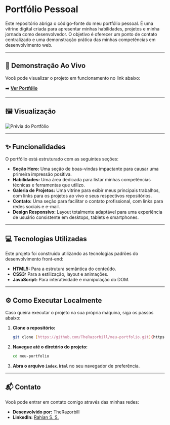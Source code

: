 # Portfólio Pessoal

Este repositório abriga o código-fonte do meu portfólio pessoal. É uma vitrine digital criada para apresentar minhas habilidades, projetos e minha jornada como desenvolvedor. O objetivo é oferecer um ponto de contato centralizado e uma demonstração prática das minhas competências em desenvolvimento web.

---

## 🚀 Demonstração Ao Vivo

Você pode visualizar o projeto em funcionamento no link abaixo:

➡️ **[Ver Portfólio](https://therazorbill.github.io/meu-portfolio/)**

---

## 🖼️ Visualização

![Prévia do Portfólio](https://github.com/user-attachments/assets/f867df6c-906f-437a-b663-4889b855f108)

---

## ✨ Funcionalidades

O portfólio está estruturado com as seguintes seções:

- **Seção Hero:** Uma seção de boas-vindas impactante para causar uma primeira impressão positiva.
- **Habilidades:** Uma área dedicada para listar minhas competências técnicas e ferramentas que utilizo.
- **Galeria de Projetos:** Uma vitrine para exibir meus principais trabalhos, com links para os projetos ao vivo e seus respectivos repositórios.
- **Contato:** Uma seção para facilitar o contato profissional, com links para redes sociais e e-mail.
- **Design Responsivo:** Layout totalmente adaptável para uma experiência de usuário consistente em desktops, tablets e smartphones.

---

## 💻 Tecnologias Utilizadas

Este projeto foi construído utilizando as tecnologias padrões do desenvolvimento front-end:

- **HTML5:** Para a estrutura semântica do conteúdo.
- **CSS3:** Para a estilização, layout e animações.
- **JavaScript:** Para interatividade e manipulação do DOM.

---

## ⚙️ Como Executar Localmente

Caso queira executar o projeto na sua própria máquina, siga os passos abaixo:

1.  **Clone o repositório:**
    ```bash
    git clone [https://github.com/TheRazorbill/meu-portfolio.git](https://github.com/TheRazorbill/meu-portfolio.git)
    ```

2.  **Navegue até o diretório do projeto:**
    ```bash
    cd meu-portfolio
    ```

3.  **Abra o arquivo `index.html`** no seu navegador de preferência.

---

## 📬 Contato

Você pode entrar em contato comigo através das minhas redes:

- **Desenvolvido por:** TheRazorbill
- **LinkedIn:** [Rahian S. S.](https://www.linkedin.com/in/rahian-s-s/)
